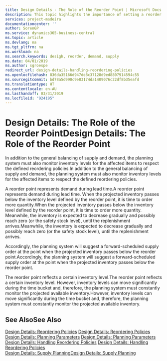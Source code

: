 ```yaml
---
title: Design Details - The Role of the Reorder Point | Microsoft Docs
description: This topic highlights the importance of setting a reorder point, so that you when to order more inventory.
services: project-madeira
documentationcenter: ''
author: SorenGP
ms.service: dynamics365-business-central
ms.topic: article
ms.devlang: na
ms.tgt_pltfrm: na
ms.workload: na
ms.search.keywords: desigh, reorder, demand, supply
ms.date: 04/01/2019
ms.author: sgroespe
redirect_url: design-details-handling-reordering-policies
ms.openlocfilehash: 836da35166d947de8c37128d9ed8807914594c55
ms.sourcegitcommit: bd78a5d990c9e83174da1409076c22df8b35eafd
ms.translationtype: HT
ms.contentlocale: en-AU
ms.lasthandoff: 03/31/2019
ms.locfileid: "924195"
---
```

# <a name="design-details-the-role-of-the-reorder-point"></a><span data-ttu-id="6ea47-103">Design Details: The Role of the Reorder Point</span><span class="sxs-lookup"><span data-stu-id="6ea47-103">Design Details: The Role of the Reorder Point</span></span>
<span data-ttu-id="6ea47-104">In addition to the general balancing of supply and demand, the planning system must also monitor inventory levels for the affected items to respect the defined reordering policies.</span><span class="sxs-lookup"><span data-stu-id="6ea47-104">In addition to the general balancing of supply and demand, the planning system must also monitor inventory levels for the affected items to respect the defined reordering policies.</span></span>  

<span data-ttu-id="6ea47-105">A reorder point represents demand during lead time.</span><span class="sxs-lookup"><span data-stu-id="6ea47-105">A reorder point represents demand during lead time.</span></span> <span data-ttu-id="6ea47-106">When the projected inventory passes below the inventory level defined by the reorder point, it is time to order more quantity.</span><span class="sxs-lookup"><span data-stu-id="6ea47-106">When the projected inventory passes below the inventory level defined by the reorder point, it is time to order more quantity.</span></span> <span data-ttu-id="6ea47-107">Meanwhile, the inventory is expected to decrease gradually and possibly reach zero (or the safety stock level), until the replenishment arrives.</span><span class="sxs-lookup"><span data-stu-id="6ea47-107">Meanwhile, the inventory is expected to decrease gradually and possibly reach zero (or the safety stock level), until the replenishment arrives.</span></span>  

<span data-ttu-id="6ea47-108">Accordingly, the planning system will suggest a forward-scheduled supply order at the point when the projected inventory passes below the reorder point.</span><span class="sxs-lookup"><span data-stu-id="6ea47-108">Accordingly, the planning system will suggest a forward-scheduled supply order at the point when the projected inventory passes below the reorder point.</span></span>  

<span data-ttu-id="6ea47-109">The reorder point reflects a certain inventory level.</span><span class="sxs-lookup"><span data-stu-id="6ea47-109">The reorder point reflects a certain inventory level.</span></span> <span data-ttu-id="6ea47-110">However, inventory levels can move significantly during the time bucket and, therefore, the planning system must constantly monitor the projected available inventory.</span><span class="sxs-lookup"><span data-stu-id="6ea47-110">However, inventory levels can move significantly during the time bucket and, therefore, the planning system must constantly monitor the projected available inventory.</span></span>  

## <a name="see-also"></a><span data-ttu-id="6ea47-111">See Also</span><span class="sxs-lookup"><span data-stu-id="6ea47-111">See Also</span></span>  
<span data-ttu-id="6ea47-112">[Design Details: Reordering Policies](design-details-reordering-policies.md) </span><span class="sxs-lookup"><span data-stu-id="6ea47-112">[Design Details: Reordering Policies](design-details-reordering-policies.md) </span></span>  
<span data-ttu-id="6ea47-113">[Design Details: Planning Parameters](design-details-planning-parameters.md) </span><span class="sxs-lookup"><span data-stu-id="6ea47-113">[Design Details: Planning Parameters](design-details-planning-parameters.md) </span></span>  
<span data-ttu-id="6ea47-114">[Design Details: Handling Reordering Policies](design-details-handling-reordering-policies.md) </span><span class="sxs-lookup"><span data-stu-id="6ea47-114">[Design Details: Handling Reordering Policies](design-details-handling-reordering-policies.md) </span></span>  
[<span data-ttu-id="6ea47-115">Design Details: Supply Planning</span><span class="sxs-lookup"><span data-stu-id="6ea47-115">Design Details: Supply Planning</span></span>](design-details-supply-planning.md)
